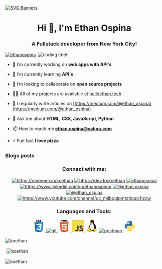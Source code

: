 [![SVG Banners](https://svg-banners.vercel.app/api?type=rainbow&text1=Welcome%20%20🐦&width=1000&height=300)](https://github.com/Akshay090/svg-banners)
<h1 align="center">Hi 👋, I'm Ethan Ospina</h1>
<h3 align="center">A Fullstack developer from New York City!</h3>
<img align="right" alt="coding chef" width="400" src="https://media3.giphy.com/media/yZJe5xhaKwXQ3ZJflj/200w.webp?cid=ecf05e47gh7yzav5ozmueqriyeyhxlscr8712ghr2svu2hno&rid=200w.webp&ct=g"


<p align="left"> <a href="https://twitter.com/ethanospina" target="blank"><img src="https://img.shields.io/twitter/follow/ethanospina?logo=twitter&style=for-the-badge" alt="ethanospina" /></a> </p>

- 🔭 I’m currently working on **web apps with API's**

- 🌱 I’m currently learning **API's**

- 👯 I’m looking to collaborate on **open source projects**

- 👨‍💻 All of my projects are available at [helloethan.tech](https://www.helloethan.tech/)

- 📝 I regularly write articles on [https://medium.com/@ethan_ospina](https://medium.com/@ethan_ospina)

- 💬 Ask me about **HTML, CSS, JavaScript, Python**

- 📫 How to reach me **ethan.ospina@yahoo.com**

- ⚡ Fun fact **I love pizza**

### Blogs posts
<!-- BLOG-POST-LIST:START -->
<!-- BLOG-POST-LIST:END -->

<h3 align="center">Connect with me:</h3>
<p align="center">
<a href="https://codepen.io/https://codepen.io/koethan" target="blank"><img align="center" src="https://raw.githubusercontent.com/rahuldkjain/github-profile-readme-generator/master/src/images/icons/Social/codepen.svg" alt="https://codepen.io/koethan" height="30" width="40" /></a>
<a href="https://dev.to/https://dev.to/koethan" target="blank"><img align="center" src="https://raw.githubusercontent.com/rahuldkjain/github-profile-readme-generator/master/src/images/icons/Social/devto.svg" alt="https://dev.to/koethan" height="30" width="40" /></a>
<a href="https://twitter.com/ethanospina" target="blank"><img align="center" src="https://raw.githubusercontent.com/rahuldkjain/github-profile-readme-generator/master/src/images/icons/Social/twitter.svg" alt="ethanospina" height="30" width="40" /></a>
<a href="https://linkedin.com/in/https://www.linkedin.com/in/ethanospina/" target="blank"><img align="center" src="https://raw.githubusercontent.com/rahuldkjain/github-profile-readme-generator/master/src/images/icons/Social/linked-in-alt.svg" alt="https://www.linkedin.com/in/ethanospina/" height="30" width="40" /></a>
<a href="https://fb.com/@ethan ospina" target="blank"><img align="center" src="https://raw.githubusercontent.com/rahuldkjain/github-profile-readme-generator/master/src/images/icons/Social/facebook.svg" alt="@ethan ospina" height="30" width="40" /></a>
<a href="https://medium.com/@ethan_ospina" target="blank"><img align="center" src="https://raw.githubusercontent.com/rahuldkjain/github-profile-readme-generator/master/src/images/icons/Social/medium.svg" alt="@ethan_ospina" height="30" width="40" /></a>
<a href="https://www.youtube.com/c/https://www.youtube.com/channel/uc_milbqulpmtatlgqjchzcw" target="blank"><img align="center" src="https://raw.githubusercontent.com/rahuldkjain/github-profile-readme-generator/master/src/images/icons/Social/youtube.svg" alt="https://www.youtube.com/channel/uc_milbqulpmtatlgqjchzcw" height="30" width="40" /></a>
</p>

<h3 align="center">Languages and Tools:</h3>
<p align="center"> <a href="https://www.w3schools.com/css/" target="_blank" rel="noreferrer"> <img src="https://raw.githubusercontent.com/devicons/devicon/master/icons/css3/css3-original-wordmark.svg" alt="css3" width="40" height="40"/> </a> <a href="https://git-scm.com/" target="_blank" rel="noreferrer"> <img src="https://www.vectorlogo.zone/logos/git-scm/git-scm-icon.svg" alt="git" width="40" height="40"/> </a> <a href="https://www.w3.org/html/" target="_blank" rel="noreferrer"> <img src="https://raw.githubusercontent.com/devicons/devicon/master/icons/html5/html5-original-wordmark.svg" alt="html5" width="40" height="40"/> </a> <a href="https://developer.mozilla.org/en-US/docs/Web/JavaScript" target="_blank" rel="noreferrer"> <img src="https://raw.githubusercontent.com/devicons/devicon/master/icons/javascript/javascript-original.svg" alt="javascript" width="40" height="40"/> </a> <a href="https://www.linux.org/" target="_blank" rel="noreferrer"> <img src="https://raw.githubusercontent.com/devicons/devicon/master/icons/linux/linux-original.svg" alt="linux" width="40" height="40"/> </a> <a href="https://postman.com" target="_blank" rel="noreferrer"> <img src="https://www.vectorlogo.zone/logos/getpostman/getpostman-icon.svg" alt="postman" width="40" height="40"/> </a> <a href="https://www.python.org" target="_blank" rel="noreferrer"> <img src="https://raw.githubusercontent.com/devicons/devicon/master/icons/python/python-original.svg" alt="python" width="40" height="40"/> </a> </p>

<p><img align="center" src="https://github-readme-stats.vercel.app/api/top-langs?username=koethan&show_icons=true&locale=en&layout=compact" alt="koethan" /></p>

<p>&nbsp;<img align="center" src="https://github-readme-stats.vercel.app/api?username=koethan&show_icons=true&locale=en" alt="koethan" /></p>

<p><img align="center" src="https://github-readme-streak-stats.herokuapp.com/?user=koethan&" alt="koethan" /></p>

